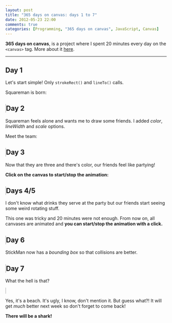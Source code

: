 ```yaml
---
layout: post
title: "365 days on canvas: days 1 to 7"
date: 2012-05-23 22:00
comments: true
categories: [Programming, "365 days on canvas", JavaScript, Canvas]
---
```


**365 days on canvas**, is a project where I spent 20 minutes every day
on the `<canvas>` tag. More about it [here](/2012/05/365-days-on-canvas/).

- - -

<script type="text/javascript" src="/projects/365-days-on-canvas/js/loader.js"></script>

<!-- Octopress removes the style if not wrapped -->
<div><style type="text/css">
    canvas {
        border : 1px solid #ccc;
    }
</style></div>

Day 1
-----
Let's start simple! Only `strokeRect()` and `lineTo()` calls.

Squareman is born:

<canvas id="day1" width="500" height="500"></canvas>
Day 2
-----
Squareman feels alone and wants me to draw some friends.
I added *color*, *lineWidth* and *scale* options.

Meet the team:

<canvas id="day2" width="500" height="500"></canvas>
Day 3
-----
Now that they are three and there's color, our friends feel like partying!

**Click on the canvas to start/stop the animation:**

<canvas id="day3" width="500" height="500"></canvas>
Days 4/5
-----
I don't know what drinks they serve at the party but our friends start
seeing some weird rotating stuff.

This one was tricky and 20 minutes were not enough.
From now on, all canvases are animated and
**you can start/stop the animation with a click.**

<canvas id="day4-5" width="500" height="500"></canvas>
Day 6
-----
StickMan now has a *bounding box* so that collisions are better.

<canvas id="day6" width="500" height="500"></canvas>
Day 7
-----
What the hell is that?

<canvas id="day7" width="500" height="500"></canvas>

Yes, it's a beach. It's ugly, I know, don't mention it.
But guess what?! It will get *much* better next week so don't forget
to come back!

**There will be a shark!**
